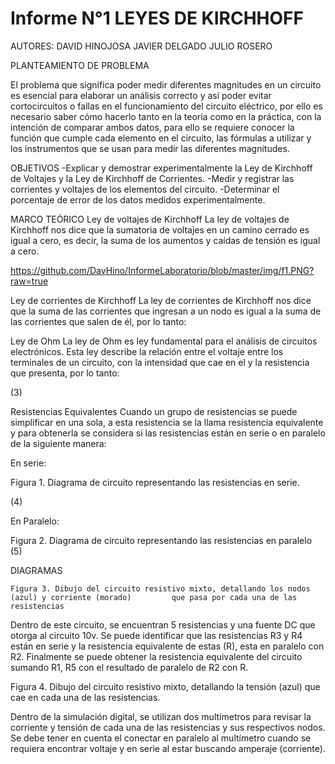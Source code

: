 # Informe N°1 LEYES DE KIRCHHOFF 

AUTORES: DAVID HINOJOSA
         JAVIER DELGADO
         JULIO ROSERO
	 
PLANTEAMIENTO DE PROBLEMA

El problema que significa poder medir diferentes magnitudes en un circuito es esencial para elaborar un análisis correcto y así poder evitar cortocircuitos o fallas en el funcionamiento del circuito eléctrico, por ello es necesario saber cómo hacerlo tanto en la teoría como en la práctica, con la intención de comparar ambos datos, para ello se requiere conocer la función que cumple cada elemento en el circuito, las fórmulas a utilizar y los instrumentos que se usan para medir las diferentes magnitudes.

OBJETIVOS
-Explicar y demostrar experimentalmente la Ley de Kirchhoff de Voltajes y la Ley 
de Kirchhoff de Corrientes.
-Medir y registrar las corrientes y voltajes de los elementos del circuito.
-Determinar el porcentaje de error de los datos medidos experimentalmente.

MARCO TEÓRICO
Ley de voltajes de Kirchhoff
La ley de voltajes de Kirchhoff nos dice que la sumatoria de voltajes en un camino cerrado es igual a cero, es decir, la suma de los aumentos y caídas de tensión es igual a cero.

https://github.com/DavHino/InformeLaboratorio/blob/master/img/f1.PNG?raw=true


Ley de corrientes de Kirchhoff
La ley de corrientes de Kirchhoff nos dice que la suma de las corrientes que ingresan a un nodo es igual a la suma de las corrientes que salen de él, por lo tanto:

                                    




Ley de Ohm 
La ley de Ohm es ley fundamental para el análisis de circuitos electrónicos. Esta ley describe la relación entre el voltaje entre los terminales de un circuito, con la intensidad que cae en el  y la resistencia que presenta, por lo tanto:

(3)                              




Resistencias Equivalentes
Cuando un grupo de resistencias se puede simplificar en una sola, a esta resistencia se la llama resistencia equivalente y para obtenerla se considera si las resistencias están en serie o en paralelo de la siguiente manera:

En serie:     
                





Figura 1. Diagrama de circuito representando las resistencias en serie.

(4)                           


En Paralelo:                   



 



Figura 2. Diagrama de circuito representando las resistencias en paralelo
(5)                  









DIAGRAMAS

	Figura 3. Dibujo del circuito resistivo mixto, detallando los nodos (azul) y corriente (morado) 		que pasa por cada una de las resistencias

Dentro de este circuito, se encuentran 5 resistencias y una fuente DC que otorga al circuito 10v. Se puede identificar que las resistencias R3 y R4 están en serie y la resistencia equivalente de estas (R), esta en paralelo con R2. Finalmente se puede obtener la resistencia equivalente del circuito sumando R1, R5 con el resultado de paralelo de R2 con R.

Figura 4. Dibujo del circuito resistivo mixto, detallando la tensión (azul) que cae en cada una de las resistencias.

Dentro de la simulación digital, se utilizan dos multímetros para revisar la corriente y tensión de cada una de las resistencias y sus respectivos nodos. Se debe tener en cuenta el conectar en paralelo al multímetro cuando se requiera encontrar voltaje y en serie al estar buscando amperaje (corriente).







